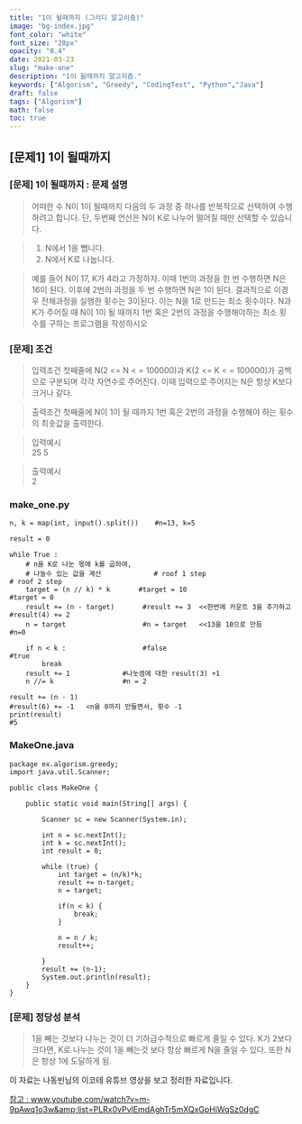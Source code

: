 ```yaml
---
title: "1이 될때까지 (그리디 알고리즘)"
image: "bg-index.jpg"
font_color: "white"
font_size: "28px"
opacity: "0.4"
date: 2021-03-23
slug: "make-one"
description: "1이 될때까지 알고리즘."
keywords: ["Algorism", "Greedy", "CodingTest", "Python","Java"]
draft: false
tags: ["Algorism"]
math: false
toc: true
---
```


## [문제1] 1이 될때까지

### [문제] 1이 될때까지 : 문제 설명
> 어떠한 수 N이 1이 될때까지 다음의 두 과정 중 하나를 반복적으로 선택하여 수행하려고 합니다. 단, 두번째 연산은 N이 K로 나누어 떨어질 때만 선택할 수 있습니다.

>	1. N에서 1을 뺍니다.
>	2. N에서 K로 나눕니다.

> 예를 들어 N이 17, K가 4라고 가정하자. 이때 1번의 과정을 한 번 수행하면 N은 16이 된다.
> 이후에 2번의 과정을 두 번 수행하면 N은 1이 된다. 결과적으로 이경우 전체과정을 실행한 횟수는 3이된다. 이는 N을 1로 만드는 최소 횟수이다.
> N과 K가 주어질 때 N이 1이 될 때까지 1번 혹은 2번의 과정을 수행해야하는 최소 횟수를 구하는 프로그램을 작성하시오

### [문제] 조건 

> 입력조건
>	첫째줄에 N(2 <= N < = 100000)과 K(2 <= K < = 100000)가 공백으로 구분되며 각각 자연수로 주어진다.
이때 입력으로 주어지는 N은 항상 K보다 크거나 같다.

> 출력조건
>	첫째줄에 N이 1이 될 때까지 1번 혹은 2번의 과정을 수행해야 하는 횟수의 최솟값을 출력한다.

> 입력예시<br>
>	25 5 

> 출력예시<br> 
>	2

### make_one.py
```
n, k = map(int, input().split()) 	#n=13, k=5

result = 0

while True :
    # n을 K로 나눈 몫에 k를 곱하여,
    # 나눌수 있는 값을 계산             # roof 1 step                         # roof 2 step
    target = (n // k) * k 		#target = 10 						#target = 0
    result += (n - target)       #result += 3  <<한번에 카운트 3을 추가하고     #result(4) += 2
    n = target                   #n = target   <<13을 10으로 만듬          #n=0

    if n < k :                   #false                                #true
        break
    result += 1				#나눗셈에 대한 result(3) +1	
    n //= k					#n = 2

result += (n - 1)                                                      #result(6) += -1   <n을 0까지 만들면서, 횟수 -1
print(result)                                                          #5        

```

### MakeOne.java
```
package ex.algorism.greedy;
import java.util.Scanner;

public class MakeOne {
	
	public static void main(String[] args) {
		
		Scanner sc = new Scanner(System.in);
		
		int n = sc.nextInt();
		int k = sc.nextInt();
		int result = 0;
		
		while (true) {
			int target = (n/k)*k;
			result += n-target;
			n = target;
			
			if(n < k) {
				break;
			}
			
			n = n / k;
			result++;
			
		}
		result += (n-1);
		System.out.println(result);
	}
}

```

### [문제] 정당성 분석
> 1을 빼는 것보다 나누는 것이 더 기하급수적으로 빠르게 줄일 수 있다.
> K가 2보다 크다면, K로 나누는 것이 1을 빼는것 보다 항상 빠르게 N을 줄일 수 있다.
> 또한 N은 항상 1에 도달하게 됨.
 


이 자료는 나동빈님의 이코테 유튜브 영상을 보고 정리한 자료입니다.
<br>

<a href="https://www.youtube.com/watch?v=m-9pAwq1o3w&amp;list=PLRx0vPvlEmdAghTr5mXQxGpHjWqSz0dgC">참고 : www.youtube.com/watch?v=m-9pAwq1o3w&amp;list=PLRx0vPvlEmdAghTr5mXQxGpHjWqSz0dgC</a>




